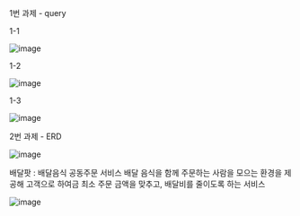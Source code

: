 1번 과제 - query

1-1

![image](https://user-images.githubusercontent.com/80961441/117547508-e5998e80-b06a-11eb-9134-2382d2fa89de.png)


1-2

![image](https://user-images.githubusercontent.com/80961441/117547526-f944f500-b06a-11eb-867e-2e9dbad990a3.png)


1-3

![image](https://user-images.githubusercontent.com/80961441/117547523-f4804100-b06a-11eb-9c53-7f794dfcd6d6.png)




2번 과제 - ERD

![image](https://user-images.githubusercontent.com/80961441/117547662-a3248180-b06b-11eb-8219-ace9ce838aa1.png)

배달팟 : 배달음식 공동주문 서비스
배달 음식을 함께 주문하는 사람을 모으는 환경을 제공해 고객으로 하여금 최소 주문 금액을 맞추고, 배달비를 줄이도록 하는 서비스

![image](https://user-images.githubusercontent.com/80961441/117559152-f32c3400-b0bd-11eb-867a-9f9773ac9074.png)


